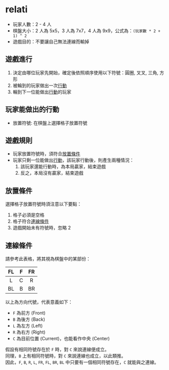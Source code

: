 # relati

- 玩家人數：2 - 4 人
- 棋盤大小：2 人為 5x5，3 人為 7x7，4 人為 9x9，公式為：`(玩家數 * 2 + 1) ^ 2`
- 遊戲目的：不要讓自己無法連線而輸掉

## 遊戲進行

1. 決定由哪位玩家先開始，確定後依照順序使用以下符號：圓圈, 叉叉, 三角, 方形
2. 被輪到的玩家做出一次[行動](#玩家能做出的行動)
3. 輪到下一位能做出[行動](#玩家能做出的行動)的玩家

## 玩家能做出的行動

- 放置符號: 在棋盤上選擇格子放置符號

## 遊戲規則

- 玩家放置符號時，須符合[放置條件](#放置條件)
- 玩家只剩一位能做出[行動](#玩家能做出的行動)，該玩家行動後，則產生兩種情況：
  1. 該玩家還能行動時，為本局贏家，結束遊戲
  2. 反之，本局沒有贏家，結束遊戲

## 放置條件

選擇格子放置符號時須注意以下要點：

1. 格子必須是空格
2. 格子符合[連線條件](#連線條件)
3. 遊戲開始未有符號時，忽略 2

## 連線條件

請參考此表格，將其視為棋盤中的某部份：

| FL  |  F  | FR  |
| :-: | :-: | :-: |
|  L  |  C  |  R  |
| BL  |  B  | BR  |

以上為方向代號，代表意義如下：

- `F` 為前方 (Front)
- `B` 為後方 (Back)
- `L` 為左方 (Left)
- `R` 為右方 (Right)
- `C` 為目前位置 (Current)，也能看作中央 (Center)

假設有相同符號存在於 `F` 時，對 `C` 來說連線便成立。  
同理，`B` 上有相同符號時，對 `C` 來說連線也成立，以此類推。  
因此，`F`, `B`, `R`, `L`, `FR`, `FL`, `BR`, `BL` 中只要有一個相同符號存在，`C` 就能與之連線。
